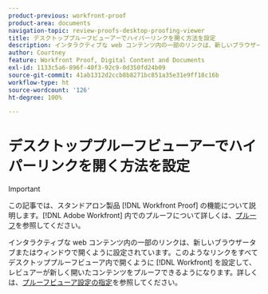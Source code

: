 ```yaml
---
product-previous: workfront-proof
product-area: documents
navigation-topic: review-proofs-desktop-proofing-viewer
title: デスクトッププルーフビューアーでハイパーリンクを開く方法を設定
description: インタラクティブな web コンテンツ内の一部のリンクは、新しいブラウザータブまたはウィンドウで開くように設定されています。このようなリンクがすべてデスクトッププルーフビューア内で開くように  [!DNL Workfront]  を設定して、レビュアーが新しく開いたコンテンツをプルーフできるようになります。詳しくは、プルーフビューアの設定を参照してください。
author: Courtney
feature: Workfront Proof, Digital Content and Documents
exl-id: 1133c5a6-896f-40f3-92c9-0d350fd24b09
source-git-commit: 41ab1312d2ccb8b8271bc851a35e31e9ff18c16b
workflow-type: ht
source-wordcount: '126'
ht-degree: 100%

---
```


# デスクトッププルーフビューアーでハイパーリンクを開く方法を設定

>[!IMPORTANT]
>
>この記事では、スタンドアロン製品 [!DNL Workfront Proof] の機能について説明します。[!DNL Adobe Workfront] 内でのプルーフについて詳しくは、[プルーフ](../../../review-and-approve-work/proofing/proofing.md)を参照してください。

インタラクティブな web コンテンツ内の一部のリンクは、新しいブラウザータブまたはウィンドウで開くように設定されています。このようなリンクをすべてデスクトッププルーフビューア内で開くように [!DNL Workfront] を設定して、レビュアーが新しく開いたコンテンツをプルーフできるようになります。詳しくは、[プルーフビューア設定の指定](../../../review-and-approve-work/proofing/reviewing-proofs-within-workfront/configure-proofing-viewer-settings.md)を参照してください。
